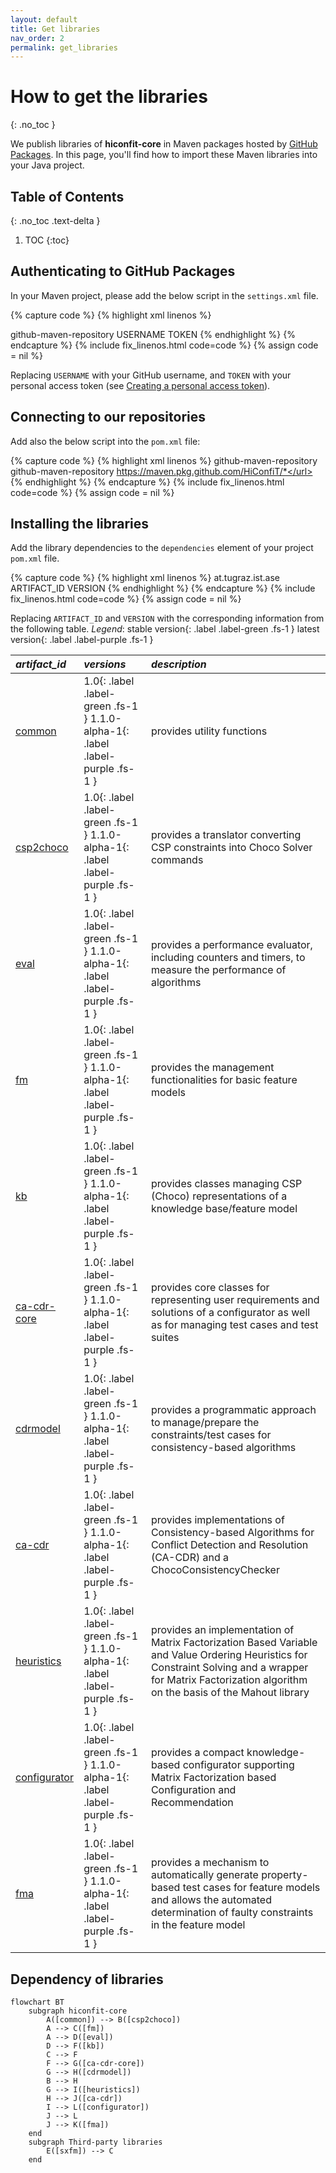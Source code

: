 ```yaml
---
layout: default
title: Get libraries
nav_order: 2
permalink: get_libraries
---
```


# How to get the libraries
{: .no_toc }

We publish libraries of **hiconfit-core** in Maven packages hosted by [GitHub Packages].
In this page, you'll find how to import these Maven libraries into your Java project.

## Table of Contents
{: .no_toc .text-delta }

1. TOC
{:toc}

## Authenticating to GitHub Packages

In your Maven project, please add the below script in the `settings.xml` file.

{% capture code %}
{% highlight xml linenos %}
<?xml version="1.0" encoding="UTF-8"?>
<settings xmlns="http://maven.apache.org/SETTINGS/1.0.0"
    xmlns:xsi="http://www.w3.org/2001/XMLSchema-instance"
    xsi:schemaLocation="http://maven.apache.org/SETTINGS/1.0.0 http://maven.apache.org/xsd/settings-1.0.0.xsd">
    <servers>
        <server>
            <id>github-maven-repository</id>
            <username>USERNAME</username>
            <password>TOKEN</password>
        </server>
    </servers>
</settings>
{% endhighlight %}
{% endcapture %}
{% include fix_linenos.html code=code %}
{% assign code = nil %}

Replacing `USERNAME` with your GitHub username, and `TOKEN` with your personal access token (see [Creating a personal access token]).

## Connecting to our repositories

Add also the below script into the `pom.xml` file:

{% capture code %}
{% highlight xml linenos %}
<profiles>
    <profile>
        <id>github-maven-repository</id>
        <repositories>
            <repository>
                <id>github-maven-repository</id>
                <url>https://maven.pkg.github.com/HiConfiT/*</url>
            </repository>
        </repositories>
    </profile>
</profiles>
{% endhighlight %}
{% endcapture %}
{% include fix_linenos.html code=code %}
{% assign code = nil %}

## Installing the libraries

Add the library dependencies to the `dependencies` element of your project `pom.xml` file.

{% capture code %}
{% highlight xml linenos %}
<dependency>
    <groupId>at.tugraz.ist.ase</groupId>
    <artifactId>ARTIFACT_ID</artifactId>
    <version>VERSION</version>
</dependency>
{% endhighlight %}
{% endcapture %}
{% include fix_linenos.html code=code %}
{% assign code = nil %}

Replacing `ARTIFACT_ID` and `VERSION` with the corresponding information from the following table.
_Legend_: <span>stable version</span>{: .label .label-green .fs-1 } <span>latest version</span>{: .label .label-purple .fs-1 }

|*artifact_id*                                       | *versions* | *description*                            |
|:----------------------------------------------|:------------------------------------------|:---|
| [common] | <span>1.0</span>{: .label .label-green .fs-1 } <span style = "text-transform: lowercase">1.1.0-alpha-1</span>{: .label .label-purple .fs-1 } | provides utility functions |
| [csp2choco] | <span>1.0</span>{: .label .label-green .fs-1 } <span style = "text-transform: lowercase">1.1.0-alpha-1</span>{: .label .label-purple .fs-1 } | provides a translator converting CSP constraints into Choco Solver commands |
| [eval]      | <span>1.0</span>{: .label .label-green .fs-1 } <span style = "text-transform: lowercase">1.1.0-alpha-1</span>{: .label .label-purple .fs-1 } | provides a performance evaluator, including counters and timers, to measure the performance of algorithms |
| [fm]         | <span>1.0</span>{: .label .label-green .fs-1 } <span style = "text-transform: lowercase">1.1.0-alpha-1</span>{: .label .label-purple .fs-1 } | provides the management functionalities for basic feature models |
| [kb]    | <span>1.0</span>{: .label .label-green .fs-1 } <span style = "text-transform: lowercase">1.1.0-alpha-1</span>{: .label .label-purple .fs-1 } | provides classes managing CSP (Choco) representations of a knowledge base/feature model |
| [ca-cdr-core]  | <span>1.0</span>{: .label .label-green .fs-1 } <span style = "text-transform: lowercase">1.1.0-alpha-1</span>{: .label .label-purple .fs-1 } | provides core classes for representing user requirements and solutions of a configurator as well as for managing test cases and test suites |
| [cdrmodel] | <span>1.0</span>{: .label .label-green .fs-1 } <span style = "text-transform: lowercase">1.1.0-alpha-1</span>{: .label .label-purple .fs-1 } | provides a programmatic approach to manage/prepare the constraints/test cases for consistency-based algorithms |
| [ca-cdr]  | <span>1.0</span>{: .label .label-green .fs-1 } <span style = "text-transform: lowercase">1.1.0-alpha-1</span>{: .label .label-purple .fs-1 } | provides implementations of Consistency-based Algorithms for Conflict Detection and Resolution (CA-CDR) and a ChocoConsistencyChecker |
| [heuristics]         | <span>1.0</span>{: .label .label-green .fs-1 } <span style = "text-transform: lowercase">1.1.0-alpha-1</span>{: .label .label-purple .fs-1 } | provides an implementation of Matrix Factorization Based Variable and Value Ordering Heuristics for Constraint Solving and a wrapper for Matrix Factorization algorithm on the basis of the Mahout library |
| [configurator] | <span>1.0</span>{: .label .label-green .fs-1 } <span style = "text-transform: lowercase">1.1.0-alpha-1</span>{: .label .label-purple .fs-1 } | provides a compact knowledge-based configurator supporting Matrix Factorization based Configuration and Recommendation |
| [fma]    | <span>1.0</span>{: .label .label-green .fs-1 } <span style = "text-transform: lowercase">1.1.0-alpha-1</span>{: .label .label-purple .fs-1 } | provides a mechanism to automatically generate property-based test cases for feature models and allows the automated determination of faulty constraints in the feature model |

## Dependency of libraries

```mermaid
flowchart BT
    subgraph hiconfit-core
        A([common]) --> B([csp2choco])
        A --> C([fm])
        A --> D([eval])
        D --> F([kb])
        C --> F
        F --> G([ca-cdr-core])
        G --> H([cdrmodel])
        B --> H
        G --> I([heuristics])
        H --> J([ca-cdr])
        I --> L([configurator])
        J --> L
        J --> K([fma])
    end
    subgraph Third-party libraries
        E([sxfm]) --> C
    end
```

<!-- Links -->
[ca-cdr]: https://github.com/HiConfiT/hiconfit-core/packages/1866796
[cdrmodel]: https://github.com/HiConfiT/hiconfit-core/packages/1866793
[kb]: https://github.com/HiConfiT/hiconfit-core/packages/1866791
[fm]: https://github.com/HiConfiT/hiconfit-core/packages/1866787
[eval]: https://github.com/HiConfiT/hiconfit-core/packages/1866789
[csp2choco]: https://github.com/HiConfiT/hiconfit-core/packages/1866786
[common]: https://github.com/HiConfiT/hiconfit-core/packages/1866785
[ca-cdr-core]: https://github.com/HiConfiT/hiconfit-core/packages/1876877
[configurator]: https://github.com/HiConfiT/hiconfit-core/packages/1875776
[fma]: https://github.com/HiConfiT/hiconfit-core/packages/1875777
[heuristics]: https://github.com/HiConfiT/hiconfit-core/packages/1875775
<!-- [mf]: https://github.com/manleviet/CECore/packages/1538658 -->
[Creating a personal access token]: https://docs.github.com/en/authentication/keeping-your-account-and-data-secure/creating-a-personal-access-token
[GitHub Packages]: https://github.com/features/packages